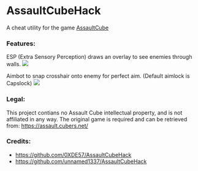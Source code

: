 # AssaultCubeHack
A cheat utility for the game [AssaultCube](https://github.com/assaultcube/AC/)

### Features:
ESP (Extra Sensory Perception) draws an overlay to see enemies through walls.
![](/docs/esp.png)

Aimbot to snap crosshair onto enemy for perfect aim. (Default aimlock is Capslock)
![](/docs/aimbotAnimation.gif)


### Legal:
This project contians no Assault Cube intellectual property, and is not affiliated in any way. The original game is required and can be retrieved from: https://assault.cubers.net/

### Credits:
- https://github.com/0XDE57/AssaultCubeHack
- https://github.com/unnamed1337/AssaultCubeHack